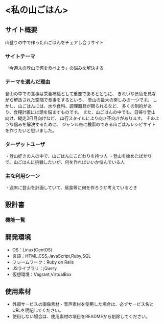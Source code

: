 # <私の山ごはん>

## サイト概要
山登りの中で作った山ごはんをチェアし合うサイト

### サイトテーマ
「今週末の登山で何を食べよう」の悩みを解決する

### テーマを選んだ理由
登山の中での食事は栄養補給として重要であるとともに、
きれいな景色を見ながら解放された空間で食事をするという、
登山の最大の楽しみの一つです。
しかし、山ごはんには、水や食料、調理器具が限られるなど、
多くの制約があり、食糧計画には頭を悩ますものです。
また、山ごはんの中でも、日帰り登山向け、縦走3日目向けなど、
山行スタイルにより向き不向きがあります。
そのような悩みを解決するために、
ジャンル毎に検索のできる山ごはんレシピサイト
を作りたいと思いました。

### ターゲットユーザ
・登山好きの人の中で、山ごはんにこだわりを持つ人
・登山を始めたばかりで、山ごはんに挑戦したいが、何を作ればいいか悩んでいる人

### 主な利用シーン
・週末に登山を計画していて、昼食等に何を作ろうか考えているとき

## 設計書

### 機能一覧


## 開発環境
- OS：Linux(CentOS)
- 言語：HTML,CSS,JavaScript,Ruby,SQL
- フレームワーク：Ruby on Rails
- JSライブラリ：jQuery
- 仮想環境：Vagrant,VirtualBox

## 使用素材
- 外部サービスの画像素材・音声素材を使用した場合は、必ずサービス名とURLを明記してください。
- 使用しない場合は、使用素材の項目をREADMEから削除してください。